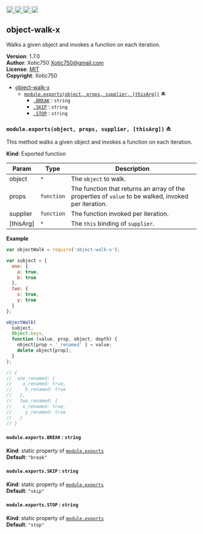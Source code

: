 <a href="https://travis-ci.org/Xotic750/object-walk-x"
   title="Travis status">
<img
   src="https://travis-ci.org/Xotic750/object-walk-x.svg?branch=master"
   alt="Travis status" height="18"/>
</a>
<a href="https://david-dm.org/Xotic750/object-walk-x"
   title="Dependency status">
<img src="https://david-dm.org/Xotic750/object-walk-x.svg"
   alt="Dependency status" height="18"/>
</a>
<a href="https://david-dm.org/Xotic750/object-walk-x#info=devDependencies"
   title="devDependency status">
<img src="https://david-dm.org/Xotic750/object-walk-x/dev-status.svg"
   alt="devDependency status" height="18"/>
</a>
<a href="https://badge.fury.io/js/object-walk-x" title="npm version">
<img src="https://badge.fury.io/js/object-walk-x.svg"
   alt="npm version" height="18"/>
</a>
<a name="module_object-walk-x"></a>

## object-walk-x
Walks a given object and invokes a function on each iteration.

**Version**: 1.7.0  
**Author**: Xotic750 <Xotic750@gmail.com>  
**License**: [MIT](&lt;https://opensource.org/licenses/MIT&gt;)  
**Copyright**: Xotic750  

* [object-walk-x](#module_object-walk-x)
    * [`module.exports(object, props, supplier, [thisArg])`](#exp_module_object-walk-x--module.exports) ⏏
        * [`.BREAK`](#module_object-walk-x--module.exports.BREAK) : <code>string</code>
        * [`.SKIP`](#module_object-walk-x--module.exports.SKIP) : <code>string</code>
        * [`.STOP`](#module_object-walk-x--module.exports.STOP) : <code>string</code>

<a name="exp_module_object-walk-x--module.exports"></a>

### `module.exports(object, props, supplier, [thisArg])` ⏏
This method walks a given object and invokes a function on each iteration.

**Kind**: Exported function  

| Param | Type | Description |
| --- | --- | --- |
| object | <code>\*</code> | The `object` to walk. |
| props | <code>function</code> | The function that returns an array of the  properties of `value` to be walked, invoked per iteration. |
| supplier | <code>function</code> | The function invoked per iteration. |
| [thisArg] | <code>\*</code> | The `this` binding of `supplier`. |

**Example**  
```js
var objectWalk = require('object-walk-x');

var subject = {
  one: {
    a: true,
    b: true
  },
  two: {
    x: true,
    y: true
  }
};

objectWalk(
  subject,
  Object.keys,
  function (value, prop, object, depth) {
    object[prop + '_renamed' ] = value;
    delete object[prop];
  }
);

// {
//  one_renamed: {
//    a_renamed: true,
//     b_renamed: true
//   },
//   two_renamed: {
//    x_renamed: true,
//     y_renamed: true
//   }
// }
```
<a name="module_object-walk-x--module.exports.BREAK"></a>

#### `module.exports.BREAK` : <code>string</code>
**Kind**: static property of [<code>module.exports</code>](#exp_module_object-walk-x--module.exports)  
**Default**: <code>&quot;break&quot;</code>  
<a name="module_object-walk-x--module.exports.SKIP"></a>

#### `module.exports.SKIP` : <code>string</code>
**Kind**: static property of [<code>module.exports</code>](#exp_module_object-walk-x--module.exports)  
**Default**: <code>&quot;skip&quot;</code>  
<a name="module_object-walk-x--module.exports.STOP"></a>

#### `module.exports.STOP` : <code>string</code>
**Kind**: static property of [<code>module.exports</code>](#exp_module_object-walk-x--module.exports)  
**Default**: <code>&quot;stop&quot;</code>  
